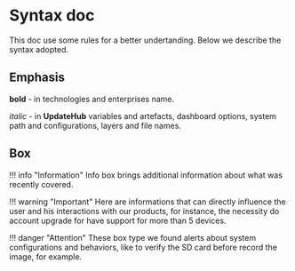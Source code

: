 # Syntax doc

This doc use some rules for a better undertanding. Below we describe the syntax adopted.

## Emphasis

**bold** - in technologies and enterprises name.

*italic* - in **UpdateHub** variables and artefacts, dashboard options, system path and configurations, layers and file names.

## Box

!!! info "Information"
	Info box brings additional information about what was recently covered.


!!! warning "Important" 
	Here are informations that can directly influence the user and his interactions with our products, for instance, the necessity do account upgrade for have support for more than 5 devices.



!!! danger "Attention"
	These box type we found alerts about system configurations and behaviors, like to verify the SD card before record the image, for example. 